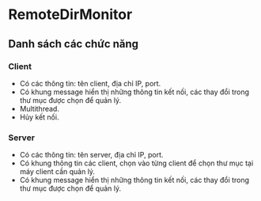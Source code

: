 # RemoteDirMonitor

## Danh sách các chức năng
### Client
- Có các thông tin: tên client, địa chỉ IP, port.
- Có khung message hiển thị những thông tin kết nối, các thay đổi trong thư mục được chọn để quản lý.
- Multithread.
- Hủy kết nối.

### Server
- Có các thông tin: tên server, địa chỉ IP, port.
- Có khung thông tin các client, chọn vào từng client để chọn thư mục tại máy client cần quản lý.
- Có khung message hiển thị những thông tin kết nối, các thay đổi trong thư mục được chọn để quản lý.
